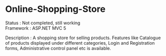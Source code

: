 # Online-Shopping-Store
Status : Not completed, still working <br>
Framework : ASP.NET MVC 5

Description : A shopping store for selling products. Features like Catalogue of products displayed under different categories, Login and Registration forms, Administrative control panel etc is available.
